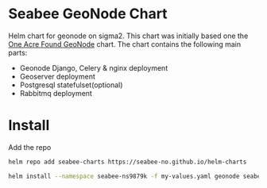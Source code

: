# Seabee GeoNode Chart

Helm chart for geonode on sigma2. This chart was initially based one the [One Acre Found GeoNode](https://github.com/one-acre-fund/oaf-public-charts) chart.
The chart contains the following main parts:

- Geonode Django, Celery & nginx deployment
- Geoserver deployment
- Postgresql statefulset(optional)
- Rabbitmq deployment

# Install

Add the repo

```bash
helm repo add seabee-charts https://seabee-no.github.io/helm-charts
```

```bash
helm install --namespace seabee-ns9879k -f my-values.yaml geonode seabee-charts/geonode
```
